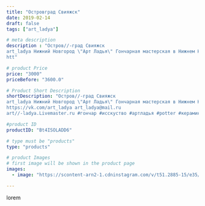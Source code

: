 ```yaml
---
title: "Островград Свияжск"
date: 2019-02-14
draft: false
tags: ["art_ladya"]

# meta description
description : "Остров//-град Свияжск
art_ladya Нижний Новгород \"Арт Ладья\" Гончарная мастерская в Нижнем Новгороде. Изготовление керамики и мастер//-классы по обучению. 
htt"

# product Price
price: "3000"
priceBefore: "3600.0"

# Product Short Description
shortDescription: "Остров//-град Свияжск
art_ladya Нижний Новгород \"Арт Ладья\" Гончарная мастерская в Нижнем Новгороде. Изготовление керамики и мастер//-классы по обучению. 
https://vk.com/art_ladya art_ladya@mail.ru 
art//-ladya.Livemaster.ru #гончар #исскуство #артладья #potter #керамикадляинтерьера #керамикаручнаяработа #гончарнаямастерская #керамиканазаказ #конныйдвор #посудаизглины #керамика #гончарнаяпосуда #эксклюзивнаякерамика #лукоморье #кони #ceramicar #nntoday #claygoods #фестиваль #earthenware #ceramic #design #artladya #историческаяреконструкция #свияжск #левитация #гончарныйкруг #clay #авторскаякерамика #летающийпенёк"

#product ID
productID: "Bt4ISOLADD6"

# type must be "products"
type: "products"

# product Images
# first image will be shown in the product page
images:
  - image: "https://scontent-arn2-1.cdninstagram.com/v/t51.2885-15/e35/51725731_163717137946789_6413958970183318245_n.jpg?tp=1&_nc_ht=scontent-arn2-1.cdninstagram.com&_nc_cat=101&_nc_ohc=bf1gnQV-HBQAX_AS4Sv&ccb=7-4&oh=c400112272efae123d412b3c6dcf672b&oe=608544BA&_nc_sid=86f79a&ig_cache_key=MTk3OTM2ODQ3Mjc2ODk1MDUyMg%3D%3D.2-ccb7-4"

---
```

lorem
